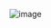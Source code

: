 
![image](https://user-images.githubusercontent.com/70700323/156628344-8f4355bb-a491-4342-958b-10efe2137453.png)
